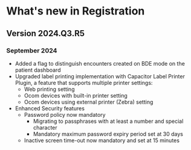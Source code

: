 # What's new in Registration

## Version 2024.Q3.R5

### September 2024

- Added a flag to distinguish encounters created on BDE mode on the patient dashboard 
- Upgraded label printing implementation with Capacitor Label Printer Plugin, a feature that supports multiple printer settings:
    - Web printing setting
    - Ocom devices with built-in printer setting 
    - Ocom devices using external printer (Zebra) setting
- Enhanced Security features 
    - Password policy now mandatory 
        - Migrating to passphrases with at least a number and special character 
        - Mandatory maximum password expiry period set at 30 days 
    - Inactive screen time-out now mandatory and set at 15 minutes 